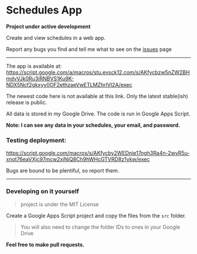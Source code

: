 # Schedules App
**Project under active development**

Create and view schedules in a web app. 

Report any bugs you find and tell me what to see on the [issues](https://github.com/UplandJacob2/Schedules-App/issues) page

** **

The app is available at:
https://script.google.com/a/macros/stu.evsck12.com/s/AKfycbzw5nZW2BHmdvVJk0Ru3iRNBVS1Ku9K-NDX5Ncf2gkxyy0OF2ethzaeVwETLMZhrIVl2A/exec

The newest code here is not available at this link. Only the latest stable(ish) release is public.

All data is stored in my Google Drive. The code is run in Google Apps Script.

**Note: I can see any data in your schedules, your email, and password.**

### Testing deployment: 

https://script.google.com/macros/s/AKfycby2WEDnie17ngh3Ra4n-2wvR5u-xnot76eaVXjc97mcw2xjNiQ8Ch9hWHcGTVRD8z1ykw/exec

Bugs are bound to be plentiful, so report them.

** **

### Developing on it yourself
> project is under the MIT License

Create a Google Apps Script project and copy the files from the `src` folder.

> You will also need to change the folder IDs to ones in your Google Drive

**Feel free to make pull requests.**
